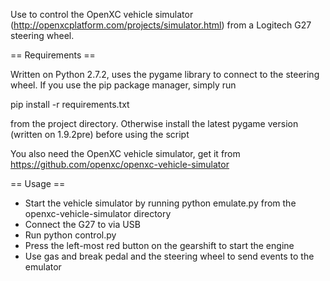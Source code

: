 Use to control the OpenXC vehicle simulator (http://openxcplatform.com/projects/simulator.html) from a Logitech G27 steering wheel.

== Requirements ==

Written on Python 2.7.2, uses the pygame library to connect to the steering wheel. If you use the pip package manager, simply run 

pip install -r requirements.txt 

from the project directory. Otherwise install the latest pygame version (written on 1.9.2pre) before using the script

You also need the OpenXC vehicle simulator, get it from https://github.com/openxc/openxc-vehicle-simulator

== Usage ==

- Start the vehicle simulator by running python emulate.py from the openxc-vehicle-simulator directory
- Connect the G27 to via USB
- Run python control.py
- Press the left-most red button on the gearshift to start the engine
- Use gas and break pedal and the steering wheel to send events to the emulator


